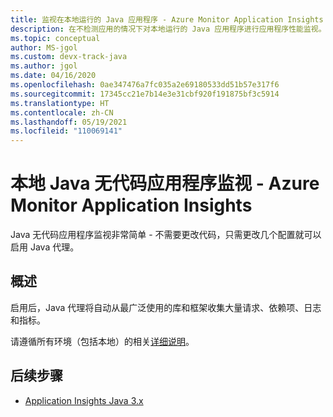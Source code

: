 ```yaml
---
title: 监视在本地运行的 Java 应用程序 - Azure Monitor Application Insights
description: 在不检测应用的情况下对本地运行的 Java 应用程序进行应用程序性能监视。 分布式跟踪和应用程序映射。
ms.topic: conceptual
author: MS-jgol
ms.custom: devx-track-java
ms.author: jgol
ms.date: 04/16/2020
ms.openlocfilehash: 0ae347476a7fc035a2e69180533dd51b57e317f6
ms.sourcegitcommit: 17345cc21e7b14e3e31cbf920f191875bf3c5914
ms.translationtype: HT
ms.contentlocale: zh-CN
ms.lasthandoff: 05/19/2021
ms.locfileid: "110069141"
---
```

# <a name="java-codeless-application-monitoring-on-premises---azure-monitor-application-insights"></a>本地 Java 无代码应用程序监视 - Azure Monitor Application Insights

Java 无代码应用程序监视非常简单 - 不需要更改代码，只需更改几个配置就可以启用 Java 代理。

## <a name="overview"></a>概述

启用后，Java 代理将自动从最广泛使用的库和框架收集大量请求、依赖项、日志和指标。

请遵循所有环境（包括本地）的相关[详细说明](./java-in-process-agent.md)。

## <a name="next-steps"></a>后续步骤

* [Application Insights Java 3.x](./java-in-process-agent.md)
